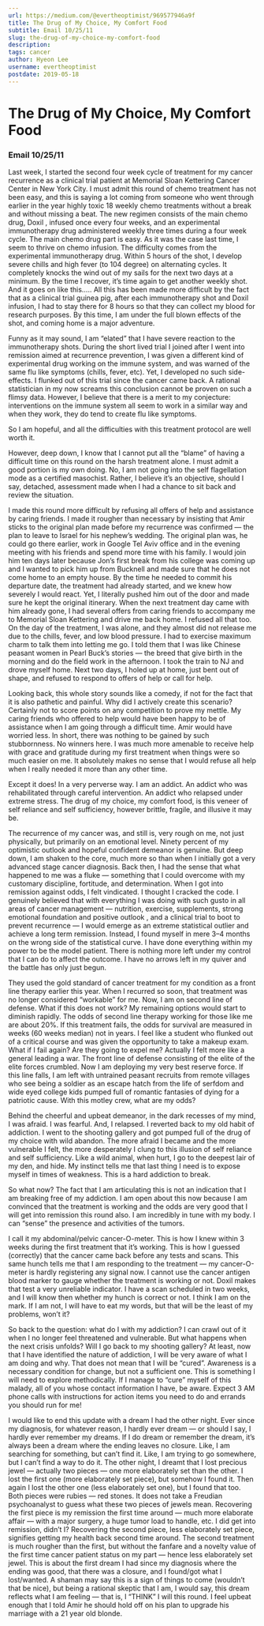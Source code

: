 ```yaml
---
url: https://medium.com/@evertheoptimist/969577946a9f
title: The Drug of My Choice, My Comfort Food
subtitle: Email 10/25/11
slug: the-drug-of-my-choice-my-comfort-food
description: 
tags: cancer
author: Hyeon Lee
username: evertheoptimist
postdate: 2019-05-18
---
```


# The Drug of My Choice, My Comfort Food

### Email 10/25/11

Last week, I started the second four week cycle of treatment for my cancer recurrence as a clinical trial patient at Memorial Sloan Kettering Cancer Center in New York City. I must admit this round of chemo treatment has not been easy, and this is saying a lot coming from someone who went through earlier in the year highly toxic 18 weekly chemo treatments without a break and without missing a beat. The new regimen consists of the main chemo drug, Doxil , infused once every four weeks, and an experimental immunotherapy drug administered weekly three times during a four week cycle. The main chemo drug part is easy. As it was the case last time, I seem to thrive on chemo infusion. The difficulty comes from the experimental immunotherapy drug. Within 5 hours of the shot, I develop severe chills and high fever (to 104 degree) on alternating cycles. It completely knocks the wind out of my sails for the next two days at a minimum. By the time I recover, it’s time again to get another weekly shot. And it goes on like this….. All this has been made more difficult by the fact that as a clinical trial guinea pig, after each immunotherapy shot and Doxil infusion, I had to stay there for 8 hours so that they can collect my blood for research purposes. By this time, I am under the full blown effects of the shot, and coming home is a major adventure.

Funny as it may sound, I am “elated” that I have severe reaction to the immunotherapy shots. During the short lived trial I joined after I went into remission aimed at recurrence prevention, I was given a different kind of experimental drug working on the immune system, and was warned of the same flu like symptoms (chills, fever, etc). Yet, I developed no such side-effects. I flunked out of this trial since the cancer came back. A rational statistician in my now screams this conclusion cannot be proven on such a flimsy data. However, I believe that there is a merit to my conjecture: interventions on the immune system all seem to work in a similar way and when they work, they do tend to create flu like symptoms.

So I am hopeful, and all the difficulties with this treatment protocol are well worth it.

However, deep down, I know that I cannot put all the “blame” of having a difficult time on this round on the harsh treatment alone. I must admit a good portion is my own doing. No, I am not going into the self flagellation mode as a certified masochist. Rather, I believe it’s an objective, should I say, detached, assessment made when I had a chance to sit back and review the situation.

I made this round more difficult by refusing all offers of help and assistance by caring friends. I made it rougher than necessary by insisting that Amir sticks to the original plan made before my recurrence was confirmed — the plan to leave to Israel for his nephew’s wedding. The original plan was, he could go there earlier, work in Google Tel Aviv office and in the evening meeting with his friends and spend more time with his family. I would join him ten days later because Jon’s first break from his college was coming up and I wanted to pick him up from Bucknell and made sure that he does not come home to an empty house. By the time he needed to commit his departure date, the treatment had already started, and we knew how severely I would react. Yet, I literally pushed him out of the door and made sure he kept the original itinerary. When the next treatment day came with him already gone, I had several offers from caring friends to accompany me to Memorial Sloan Kettering and drive me back home. I refused all that too. On the day of the treatment, I was alone, and they almost did not release me due to the chills, fever, and low blood pressure. I had to exercise maximum charm to talk them into letting me go. I told them that I was like Chinese peasant women in Pearl Buck’s stories — the breed that give birth in the morning and do the field work in the afternoon. I took the train to NJ and drove myself home. Next two days, I holed up at home, just bent out of shape, and refused to respond to offers of help or call for help.

Looking back, this whole story sounds like a comedy, if not for the fact that it is also pathetic and painful. Why did I actively create this scenario? Certainly not to score points on any competition to prove my mettle. My caring friends who offered to help would have been happy to be of assistance when I am going through a difficult time. Amir would have worried less. In short, there was nothing to be gained by such stubbornness. No winners here. I was much more amenable to receive help with grace and gratitude during my first treatment when things were so much easier on me. It absolutely makes no sense that I would refuse all help when I really needed it more than any other time.

Except it does! In a very perverse way. I am an addict. An addict who was rehabilitated through careful intervention. An addict who relapsed under extreme stress. The drug of my choice, my comfort food, is this veneer of self reliance and self sufficiency, however brittle, fragile, and illusive it may be.

The recurrence of my cancer was, and still is, very rough on me, not just physically, but primarily on an emotional level. Ninety percent of my optimistic outlook and hopeful confident demeanor is genuine. But deep down, I am shaken to the core, much more so than when I initially got a very advanced stage cancer diagnosis. Back then, I had the sense that what happened to me was a fluke — something that I could overcome with my customary discipline, fortitude, and determination. When I got into remission against odds, I felt vindicated. I thought I cracked the code. I genuinely believed that with everything I was doing with such gusto in all areas of cancer management — nutrition, exercise, supplements, strong emotional foundation and positive outlook , and a clinical trial to boot to prevent recurrence — I would emerge as an extreme statistical outlier and achieve a long term remission. Instead, I found myself in mere 3–4 months on the wrong side of the statistical curve. I have done everything within my power to be the model patient. There is nothing more left under my control that I can do to affect the outcome. I have no arrows left in my quiver and the battle has only just begun.

They used the gold standard of cancer treatment for my condition as a front line therapy earlier this year. When I recurred so soon, that treatment was no longer considered “workable” for me. Now, I am on second line of defense. What if this does not work? My remaining options would start to diminish rapidly. The odds of second line therapy working for those like me are about 20%. If this treatment fails, the odds for survival are measured in weeks (60 weeks median) not in years. I feel like a student who flunked out of a critical course and was given the opportunity to take a makeup exam. What if I fail again? Are they going to expel me? Actually I felt more like a general leading a war. The front line of defense consisting of the elite of the elite forces crumbled. Now I am deploying my very best reserve force. If this line falls, I am left with untrained peasant recruits from remote villages who see being a soldier as an escape hatch from the life of serfdom and wide eyed college kids pumped full of romantic fantasies of dying for a patriotic cause. With this motley crew, what are my odds?

Behind the cheerful and upbeat demeanor, in the dark recesses of my mind, I was afraid. I was fearful. And, I relapsed. I reverted back to my old habit of addiction. I went to the shooting gallery and got pumped full of the drug of my choice with wild abandon. The more afraid I became and the more vulnerable I felt, the more desperately I clung to this illusion of self reliance and self sufficiency. Like a wild animal, when hurt, I go to the deepest lair of my den, and hide. My instinct tells me that last thing I need is to expose myself in times of weakness. This is a hard addiction to break.

So what now? The fact that I am articulating this is not an indication that I am breaking free of my addiction. I am open about this now because I am convinced that the treatment is working and the odds are very good that I will get into remission this round also. I am incredibly in tune with my body. I can “sense” the presence and activities of the tumors.

I call it my abdominal/pelvic cancer-O-meter. This is how I knew within 3 weeks during the first treatment that it’s working. This is how I guessed (correctly) that the cancer came back before any tests and scans. This same hunch tells me that I am responding to the treatment — my cancer-O-meter is hardly registering any signal now. I cannot use the cancer antigen blood marker to gauge whether the treatment is working or not. Doxil makes that test a very unreliable indicator. I have a scan scheduled in two weeks, and I will know then whether my hunch is correct or not. I think I am on the mark. If I am not, I will have to eat my words, but that will be the least of my problems, won’t it?

So back to the question: what do I with my addiction? I can crawl out of it when I no longer feel threatened and vulnerable. But what happens when the next crisis unfolds? Will I go back to my shooting gallery? At least, now that I have identified the nature of addiction, I will be very aware of what I am doing and why. That does not mean that I will be “cured”. Awareness is a necessary condition for change, but not a sufficient one. This is something I will need to explore methodically. If I manage to “cure” myself of this malady, all of you whose contact information I have, be aware. Expect 3 AM phone calls with instructions for action items you need to do and errands you should run for me!

I would like to end this update with a dream I had the other night. Ever since my diagnosis, for whatever reason, I hardly ever dream — or should I say, I hardly ever remember my dreams. If I do dream or remember the dream, it’s always been a dream where the ending leaves no closure. Like, I am searching for something, but can’t find it. Like, I am trying to go somewhere, but I can’t find a way to do it. The other night, I dreamt that I lost precious jewel — actually two pieces — one more elaborately set than the other. I lost the first one (more elaborately set piece), but somehow I found it. Then again I lost the other one (less elaborately set one), but I found that too. Both pieces were rubies — red stones. It does not take a Freudian psychoanalyst to guess what these two pieces of jewels mean. Recovering the first piece is my remission the first time around — much more elaborate affair — with a major surgery, a huge tumor load to handle, etc. I did get into remission, didn’t I? Recovering the second piece, less elaborately set piece, signifies getting my health back second time around. The second treatment is much rougher than the first, but without the fanfare and a novelty value of the first time cancer patient status on my part — hence less elaborately set jewel. This is about the first dream I had since my diagnosis where the ending was good, that there was a closure, and I found/got what I lost/wanted. A shaman may say this is a sign of things to come (wouldn’t that be nice), but being a rational skeptic that I am, I would say, this dream reflects what I am feeling — that is, I “THINK” I will this round. I feel upbeat enough that I told Amir he should hold off on his plan to upgrade his marriage with a 21 year old blonde.



